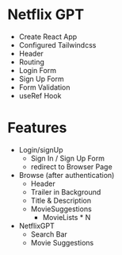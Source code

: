 # Netflix GPT

- Create React App
- Configured Tailwindcss
- Header
- Routing
- Login Form
- Sign Up Form
- Form Validation
- useRef Hook


# Features

- Login/signUp 
    - Sign In / Sign Up Form
    - redirect to Browser Page
- Browse (after authentication)
    - Header
    - Trailer in Background
    - Title & Description
    - MovieSuggestions
        - MovieLists * N
- NetflixGPT
    - Search Bar
    - Movie Suggestions
